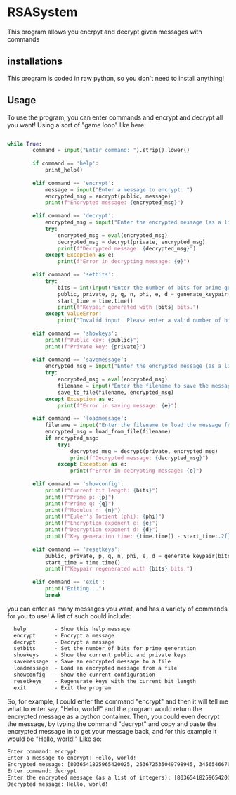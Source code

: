 # RSASystem

This program allows you encrpyt and decrypt given messages with commands

## installations

This program is coded in raw python, so you don't need to install anything!

## Usage

To use the program, you can enter commands and encrypt and decrypt all you want! Using a sort of "game loop" like here:
```python

while True:
        command = input("Enter command: ").strip().lower()
        
        if command == 'help':
            print_help()
        
        elif command == 'encrypt':
            message = input("Enter a message to encrypt: ")
            encrypted_msg = encrypt(public, message)
            print(f"Encrypted message: {encrypted_msg}")
        
        elif command == 'decrypt':
            encrypted_msg = input("Enter the encrypted message (as a list of integers): ")
            try:
                encrypted_msg = eval(encrypted_msg)
                decrypted_msg = decrypt(private, encrypted_msg)
                print(f"Decrypted message: {decrypted_msg}")
            except Exception as e:
                print(f"Error in decrypting message: {e}")
        
        elif command == 'setbits':
            try:
                bits = int(input("Enter the number of bits for prime generation: "))
                public, private, p, q, n, phi, e, d = generate_keypair(bits)
                start_time = time.time()
                print(f"Keypair generated with {bits} bits.")
            except ValueError:
                print("Invalid input. Please enter a valid number of bits.")
        
        elif command == 'showkeys':
            print(f"Public key: {public}")
            print(f"Private key: {private}")
        
        elif command == 'savemessage':
            encrypted_msg = input("Enter the encrypted message (as a list of integers) to save: ")
            try:
                encrypted_msg = eval(encrypted_msg)
                filename = input("Enter the filename to save the message: ")
                save_to_file(filename, encrypted_msg)
            except Exception as e:
                print(f"Error in saving message: {e}")
        
        elif command == 'loadmessage':
            filename = input("Enter the filename to load the message from: ")
            encrypted_msg = load_from_file(filename)
            if encrypted_msg:
                try:
                    decrypted_msg = decrypt(private, encrypted_msg)
                    print(f"Decrypted message: {decrypted_msg}")
                except Exception as e:
                    print(f"Error in decrypting message: {e}")
        
        elif command == 'showconfig':
            print(f"Current bit length: {bits}")
            print(f"Prime p: {p}")
            print(f"Prime q: {q}")
            print(f"Modulus n: {n}")
            print(f"Euler's Totient (phi): {phi}")
            print(f"Encryption exponent e: {e}")
            print(f"Decryption exponent d: {d}")
            print(f"Key generation time: {time.time() - start_time:.2f} seconds")
        
        elif command == 'resetkeys':
            public, private, p, q, n, phi, e, d = generate_keypair(bits)
            start_time = time.time()
            print(f"Keypair regenerated with {bits} bits.")
        
        elif command == 'exit':
            print("Exiting...")
            break
```
you can enter as many messages you want, and has a variety of commands for you to use! A list of such could include:
```txt
  help         - Show this help message
  encrypt      - Encrypt a message
  decrypt      - Decrypt a message
  setbits      - Set the number of bits for prime generation
  showkeys     - Show the current public and private keys
  savemessage  - Save an encrypted message to a file
  loadmessage  - Load an encrypted message from a file
  showconfig   - Show the current configuration
  resetkeys    - Regenerate keys with the current bit length
  exit         - Exit the program
```

So, for example, I could enter the command "encrypt" and then it will tell me what to enter say, "Hello, world!" and the program would return the encrypted message as a python container. Then, you could even decrypt the message, by typing the command "decrypt" and copy and paste the encrypted message in to get your message back, and for this example it would be "Hello, world!" 
Like so:

```txt
Enter command: encrypt
Enter a message to encrypt: Hello, world!
Encrypted message: [8036541825965420025, 253672535049798945, 3456546676198118188, 3456546676198118188, 6674608831075319900, 3885808004865636619, 9813581443727555719, 11098344367305747824, 6674608831075319900, 109237599331922911, 3456546676198118188, 12051426298979532245, 11006295562850898074]
Enter command: decrypt
Enter the encrypted message (as a list of integers): [8036541825965420025, 253672535049798945, 3456546676198118188, 3456546676198118188, 6674608831075319900, 3885808004865636619, 9813581443727555719, 11098344367305747824, 6674608831075319900, 109237599331922911, 3456546676198118188, 12051426298979532245, 11006295562850898074]
Decrypted message: Hello, world!
```

